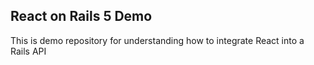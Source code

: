 React on Rails 5 Demo
--------

This is demo repository for understanding how to integrate React into a Rails API
